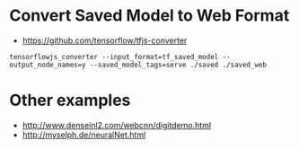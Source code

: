# Convert Saved Model to Web Format

*   https://github.com/tensorflow/tfjs-converter

`tensorflowjs_converter --input_format=tf_saved_model --output_node_names=y --saved_model_tags=serve ./saved ./saved_web`

# Other examples

*   http://www.denseinl2.com/webcnn/digitdemo.html
*   http://myselph.de/neuralNet.html
